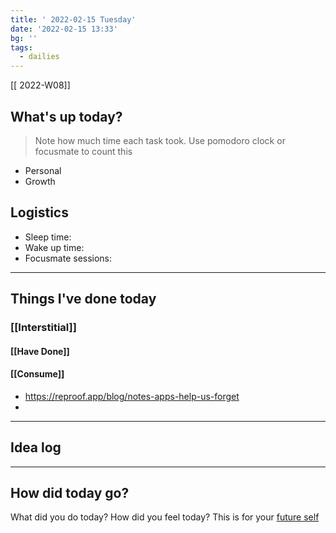 ```yaml
---
title: ' 2022-02-15 Tuesday'
date: '2022-02-15 13:33'
bg: '' 
tags:
  - dailies
---
```


[[ 2022-W08]]
## What's up today?
> Note how much time each task took. Use pomodoro clock or focusmate to count this
- Personal
- Growth

## Logistics
- Sleep time:
- Wake up time:
- Focusmate sessions: 

___________________________
## Things I've done today

### [[Interstitial]]

#### [[Have Done]]

#### [[Consume]]
- https://reproof.app/blog/notes-apps-help-us-forget
- 
___________________________

## Idea log

___________________________
## How did today go?
What did you do today? How did you feel today? This is for your [future self](https://sive.rs/dj)